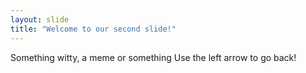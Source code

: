 ```yaml
---
layout: slide
title: "Welcome to our second slide!"
---
```

Something witty, a meme or something
Use the left arrow to go back!
